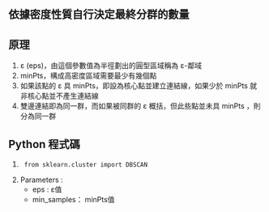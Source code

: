 ## 依據密度性質自行決定最終分群的數量
## 原理
1. ε (eps)，由這個參數值為半徑劃出的圓型區域稱為 ε-鄰域
2. minPts，構成高密度區域需要最少有幾個點
3. 如果該點的 ε 具 minPts，即設為核心點並建立連結線，如果少於 minPts 就非核心點並不產生連結線
4. 雙邊連結即為同一群，而如果被同群的 ε 概括，但此些點並未具 minPts ，則分為同一群
## Python 程式碼
1.      from sklearn.cluster import DBSCAN
2.  Parameters :
     * eps : ε值
     * min_samples： minPts值
